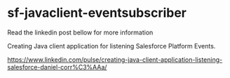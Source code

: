 # sf-javaclient-eventsubscriber

Read the linkedin post bellow for more information

Creating Java client application for listening Salesforce Platform Events.

https://www.linkedin.com/pulse/creating-java-client-application-listening-salesforce-daniel-corr%C3%AAa/
